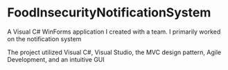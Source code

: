 # FoodInsecurityNotificationSystem
A Visual C# WinForms application I created with a team.
I primarily worked on the notification system

The project utilized Visual C#, Visual Studio, the MVC design pattern, Agile Development, and an intuitive GUI
